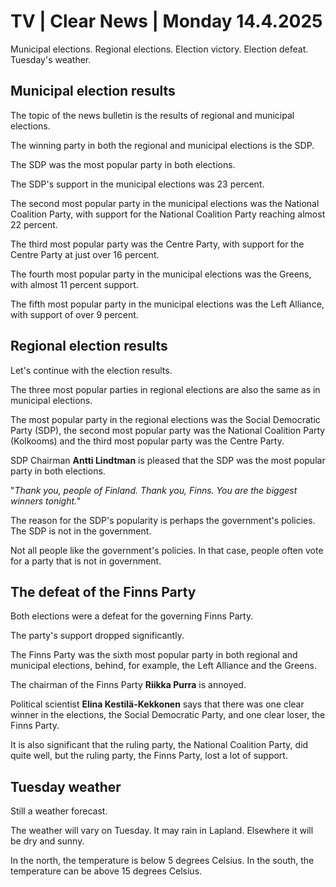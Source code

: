 # TV \| Clear News \| Monday 14.4.2025

Municipal elections. Regional elections. Election victory. Election defeat. Tuesday's weather.

## Municipal election results

The topic of the news bulletin is the results of regional and municipal elections.

The winning party in both the regional and municipal elections is the SDP.

The SDP was the most popular party in both elections.

The SDP's support in the municipal elections was 23 percent.

The second most popular party in the municipal elections was the National Coalition Party, with support for the National Coalition Party reaching almost 22 percent.

The third most popular party was the Centre Party, with support for the Centre Party at just over 16 percent.

The fourth most popular party in the municipal elections was the Greens, with almost 11 percent support.

The fifth most popular party in the municipal elections was the Left Alliance, with support of over 9 percent.

## Regional election results

Let's continue with the election results.

The three most popular parties in regional elections are also the same as in municipal elections.

The most popular party in the regional elections was the Social Democratic Party (SDP), the second most popular party was the National Coalition Party (Kolkooms) and the third most popular party was the Centre Party.

SDP Chairman **Antti Lindtman** is pleased that the SDP was the most popular party in both elections.

"*Thank you, people of Finland. Thank you, Finns. You are the biggest winners tonight.*"

The reason for the SDP's popularity is perhaps the government's policies. The SDP is not in the government.

Not all people like the government's policies. In that case, people often vote for a party that is not in government.

## The defeat of the Finns Party

Both elections were a defeat for the governing Finns Party.

The party's support dropped significantly.

The Finns Party was the sixth most popular party in both regional and municipal elections, behind, for example, the Left Alliance and the Greens.

The chairman of the Finns Party **Riikka Purra** is annoyed.

Political scientist **Elina Kestilä-Kekkonen** says that there was one clear winner in the elections, the Social Democratic Party, and one clear loser, the Finns Party.

It is also significant that the ruling party, the National Coalition Party, did quite well, but the ruling party, the Finns Party, lost a lot of support.

## Tuesday weather

Still a weather forecast.

The weather will vary on Tuesday. It may rain in Lapland. Elsewhere it will be dry and sunny.

In the north, the temperature is below 5 degrees Celsius. In the south, the temperature can be above 15 degrees Celsius.

